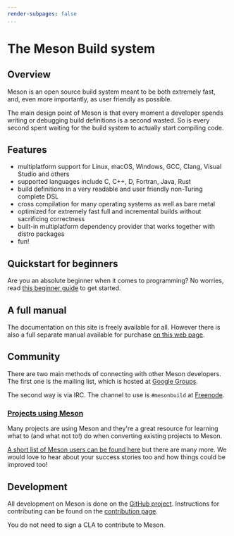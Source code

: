```yaml
---
render-subpages: false
...
```


# The Meson Build system

## Overview

Meson is an open source build system meant to be both extremely fast,
and, even more importantly, as user friendly as possible.

The main design point of Meson is that every moment a developer spends
writing or debugging build definitions is a second wasted. So is every
second spent waiting for the build system to actually start compiling
code.

## Features

*   multiplatform support for Linux, macOS, Windows, GCC, Clang, Visual Studio and others
*   supported languages include C, C++, D, Fortran, Java, Rust
*   build definitions in a very readable and user friendly non-Turing complete DSL
*   cross compilation for many operating systems as well as bare metal
*   optimized for extremely fast full and incremental builds without sacrificing correctness
*   built-in multiplatform dependency provider that works together with distro packages
*   fun!

## Quickstart for beginners

Are you an absolute beginner when it comes to programming? No worries,
read [this beginner guide](SimpleStart.md) to get started.

## A full manual

The documentation on this site is freely available for all. However
there is also a full separate manual available for purchase [on this
web page](https://meson-manual.com/).

## Community

There are two main methods of connecting with other Meson
developers. The first one is the mailing list, which is hosted at
[Google Groups](https://groups.google.com/forum/#!forum/mesonbuild).

The second way is via IRC. The channel to use is `#mesonbuild` at
[Freenode](https://freenode.net/).

### [Projects using Meson](Users.md)

Many projects are using Meson and they're
a great resource for learning what to (and what not to!) do when
converting existing projects to Meson.

[A short list of Meson users can be found here](Users.md)
but there are many more. We would love to hear about your success
stories too and how things could be improved too!

## Development

All development on Meson is done on the [GitHub
project](https://github.com/mesonbuild/meson). Instructions for
contributing can be found on the [contribution page](Contributing.md).


You do not need to sign a CLA to contribute to Meson.
